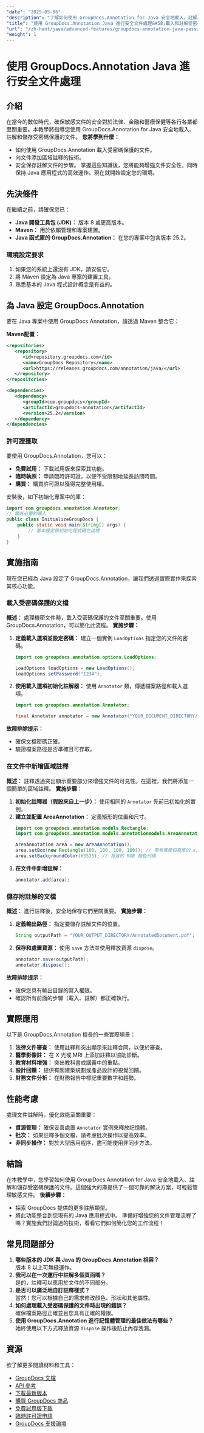 ```yaml
---
"date": "2025-05-06"
"description": "了解如何使用 GroupDocs.Annotation for Java 安全地載入、註解和儲存受密碼保護的文件。增強 Java 應用程式中的文件安全性。"
"title": "使用 GroupDocs.Annotation Java 進行安全文件處理&#58;載入和註解受密碼保護的文檔"
"url": "/zh-hant/java/advanced-features/groupdocs-annotation-java-password-documents/"
"weight": 1
---
```


# 使用 GroupDocs.Annotation Java 進行安全文件處理
## 介紹
在當今的數位時代，確保敏感文件的安全對於法律、金融和醫療保健等各行各業都至關重要。本教學將指導您使用 GroupDocs.Annotation for Java 安全地載入、註解和儲存受密碼保護的文件。
**您將學到什麼：**
- 如何使用 GroupDocs.Annotation 載入受密碼保護的文件。
- 向文件添加區域註釋的技術。
- 安全保存註解文件的步驟。
掌握這些知識後，您將能夠增強文件安全性，同時保持 Java 應用程式的高效運作。現在就開始設定您的環境。

## 先決條件
在繼續之前，請確保您已：
- **Java 開發工具包 (JDK)：** 版本 8 或更高版本。
- **Maven：** 用於依賴管理和專案建置。
- **Java 函式庫的 GroupDocs.Annotation：** 在您的專案中包含版本 25.2。

### 環境設定要求
1. 如果您的系統上還沒有 JDK，請安裝它。
2. 將 Maven 設定為 Java 專案的建置工具。
3. 熟悉基本的 Java 程式設計概念是有益的。

## 為 Java 設定 GroupDocs.Annotation
要在 Java 專案中使用 GroupDocs.Annotation，請透過 Maven 整合它：

**Maven配置：**
```xml
<repositories>
   <repository>
      <id>repository.groupdocs.com</id>
      <name>GroupDocs Repository</name>
      <url>https://releases.groupdocs.com/annotation/java/</url>
   </repository>
</repositories>

<dependencies>
   <dependency>
      <groupId>com.groupdocs</groupId>
      <artifactId>groupdocs-annotation</artifactId>
      <version>25.2</version>
   </dependency>
</dependencies>
```
### 許可證獲取
要使用 GroupDocs.Annotation，您可以：
- **免費試用：** 下載試用版來探索其功能。
- **臨時執照：** 申請臨時許可證，以便不受限制地延長訪問時間。
- **購買：** 購買許可證以獲得完整使用權。

安裝後，如下初始化專案中的庫：
```java
import com.groupdocs.annotation.Annotator;
// 額外必要的導入
public class InitializeGroupDocs {
    public static void main(String[] args) {
        // 基本設定和初始化程式碼在這裡
    }
}
```
## 實施指南
現在您已經為 Java 設定了 GroupDocs.Annotation，讓我們透過實際實作來探索其核心功能。
### 載入受密碼保護的文檔
**概述：**
處理機密文件時，載入受密碼保護的文件至關重要。使用 GroupDocs.Annotation，可以簡化此流程。
**實施步驟：**
1. **定義載入選項並設定密碼：**
   建立一個實例 `LoadOptions` 指定您的文件的密碼。
   ```java
   import com.groupdocs.annotation.options.LoadOptions;

   LoadOptions loadOptions = new LoadOptions();
   loadOptions.setPassword("1234");
   ```
2. **使用載入選項初始化註解器：**
   使用 `Annotator` 類，傳遞檔案路徑和載入選項。
   ```java
   import com.groupdocs.annotation.Annotator;

   final Annotator annotator = new Annotator("YOUR_DOCUMENT_DIRECTORY/InputProtected.pdf", loadOptions);
   ```
**故障排除提示：**
- 確保文檔密碼正確。
- 驗證檔案路徑是否準確且可存取。
### 在文件中新增區域註釋
**概述：**
註釋透過突出顯示重要部分來增強文件的可見性。在這裡，我們將添加一個簡單的區域註釋。
**實施步驟：**
1. **初始化註釋器（假設來自上一步）：**
   使用相同的 `Annotator` 先前已初始化的實例。
2. **建立並配置 AreaAnnotation：**
   定義矩形的位置和尺寸。
   ```java
   import com.groupdocs.annotation.models.Rectangle;
   import com.groupdocs.annotation.models.annotationmodels.AreaAnnotation;

   AreaAnnotation area = new AreaAnnotation();
   area.setBox(new Rectangle(100, 100, 100, 100)); // 帶有寬度和高度的 x, y 座標
   area.setBackgroundColor(65535); // 背景的 RGB 顏色代碼
   ```
3. **在文件中新增註解：**
   ```java
   annotator.add(area);
   ```
### 儲存附註解的文檔
**概述：**
進行註釋後，安全地保存它們至關重要。
**實施步驟：**
1. **定義輸出路徑：**
   指定要儲存註解文件的位置。
   ```java
   String outputPath = "YOUR_OUTPUT_DIRECTORY/AnnotatedDocument.pdf";
   ```
2. **保存和處置資源：**
   使用 `save` 方法並使用釋放資源 `dispose`。
   ```java
   annotator.save(outputPath);
   annotator.dispose();
   ```
**故障排除提示：**
- 確保您具有輸出目錄的寫入權限。
- 確認所有前面的步驟（載入、註解）都正確執行。
## 實際應用
以下是 GroupDocs.Annotation 擅長的一些實際場景：
1. **法律文件審查：** 使用註釋和突出顯示來註釋合同，以便於審查。
2. **醫學影像註：** 在 X 光或 MRI 上添加註釋以協助診斷。
3. **教育材料增強：** 突出教科書或講義中的重點。
4. **設計回饋：** 提供有關建築規劃或產品設計的視覺回饋。
5. **財務文件分析：** 在財務報告中標記重要數字和趨勢。
## 性能考慮
處理文件註解時，優化效能至關重要：
- **資源管理：** 確保妥善處置 `Annotator` 實例來釋放記憶體。
- **批次：** 如果註釋多個文檔，請考慮批次操作以提高效率。
- **非同步操作：** 對於大型應用程序，盡可能使用非同步方法。
## 結論
在本教學中，您學習如何使用 GroupDocs.Annotation for Java 安全地載入、註解和儲存受密碼保護的文件。這個強大的庫提供了一個可靠的解決方案，可輕鬆管理敏感文件。
**後續步驟：**
- 探索 GroupDocs 提供的更多註解類型。
- 將此功能整合到您現有的 Java 應用程式中。
準備好增強您的文件管理流程了嗎？實施我們討論過的技術，看看它們如何簡化您的工作流程！
## 常見問題部分
1. **哪些版本的 JDK 與 Java 的 GroupDocs.Annotation 相容？**  
   版本 8 以上可無縫運作。
2. **我可以在一次運行中註解多個頁面嗎？**  
   是的，註釋可以應用於文件的不同部分。
3. **是否可以廣泛地自訂註釋樣式？**  
   當然！您可以根據自己的需求修改顏色、形狀和其他屬性。
4. **如何處理載入受密碼保護的文件時出現的錯誤？**  
   確保檔案路徑正確並且您具有正確的權限。
5. **使用 GroupDocs.Annotation 進行記憶體管理的最佳做法有哪些？**  
   始終使用以下方式釋放資源 `dispose` 操作後防止內存洩漏。
## 資源
欲了解更多閱讀材料和工具：
- [GroupDocs 文檔](https://docs.groupdocs.com/annotation/java/)  
- [API 參考](https://reference.groupdocs.com/annotation/java/)  
- [下載最新版本](https://releases.groupdocs.com/annotation/java/)  
- [購買 GroupDocs 商品](https://purchase.groupdocs.com/buy)  
- [免費試用版下載](https://releases.groupdocs.com/annotation/java/)  
- [臨時許可證申請](https://purchase.groupdocs.com/temporary-license/)  
- [GroupDocs 支援論壇](https://forum.groupdocs.com/c/annotation/)